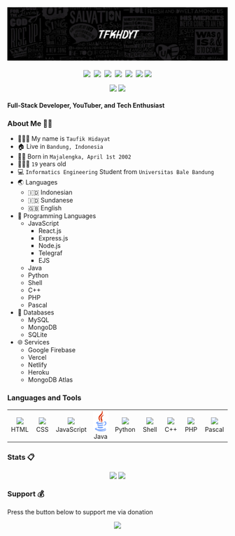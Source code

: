 ## [![tfkhdyt's header](images/145ace97964294c36724db8c9dd86010-picsaygit.jpg?raw=true)](https://tfkhdyt.web.blog)

<p align=center>
  <a href="https://facebook.com/tfkhdyt142"><img height="28" src="https://upload.wikimedia.org/wikipedia/commons/5/51/Facebook_f_logo_%282019%29.svg"></a>&nbsp;
  <a href="https://twitter.com/tfkhdyt"><img height="28" src="https://upload.wikimedia.org/wikipedia/en/6/60/Twitter_Logo_as_of_2021.svg"></a>&nbsp;
  <a href="https://instagram.com/_tfkhdyt_"><img height="28" src="https://upload.wikimedia.org/wikipedia/commons/e/e7/Instagram_logo_2016.svg"></a>&nbsp;
  <a href="https://youtube.com/tfkhdyt"><img height="28" src="https://upload.wikimedia.org/wikipedia/commons/a/a0/YouTube_social_red_circle_%282017%29.svg"></a>&nbsp;
  <a href="https://t.me/tfkhdyt"><img height="28" src="https://upload.wikimedia.org/wikipedia/commons/8/83/Telegram_2019_Logo.svg"></a>&nbsp;
  <a href="https://www.linkedin.com/mwlite/in/taufik-hidayat-6793aa200"><img height="28" src="https://upload.wikimedia.org/wikipedia/commons/8/81/LinkedIn_icon.svg"></a>
  <a href="https://pddikti.kemdikbud.go.id/data_mahasiswa/QUUyNzdEMjktNDk0Ri00RTlDLUE4NzgtNkUwRDBDRjIxOUNB"><img height="28" src="https://i.postimg.cc/YSB2c3DG/1619598282440.png"></a>
</p>
<p align="center">
  <img src="https://visitor-badge.laobi.icu/badge?page_id=tfkhdyt.tfkhdyt" />
  <a href="https://github.com/tfkhdyt"><img src="https://img.shields.io/github/followers/tfkhdyt?label=Follow&style=social"/></a>
</p>

#### Full-Stack Developer, YouTuber, and Tech Enthusiast

### About Me 👨🏻
  - 👨🏻‍💼 My name is `Taufik Hidayat`
  - 🏠 Live in `Bandung, Indonesia`
  - 👶🏻 Born in `Majalengka, April 1st 2002`
  - 🧍🏻‍♂️ `19` years old
  - 💻 `Informatics Engineering` Student from `Universitas Bale Bandung`
  - 🌏 Languages
    - 🇮🇩 Indonesian
    - 🇮🇩 Sundanese
    - 🇬🇧 English
  - 🤖 Programming Languages
    - JavaScript
      - React.js
      - Express.js
      - Node.js
      - Telegraf
      - EJS
    - Java
    - Python
    - Shell
    - C++
    - PHP
    - Pascal
  - 📁 Databases
    - MySQL
    - MongoDB
    - SQLite
  - 🌐 Services
    - Google Firebase
    - Vercel
    - Netlify
    - Heroku
    - MongoDB Atlas

### Languages and Tools
<table>
  <tr>
    <td align="center" width="96">
      <img src="https://upload.wikimedia.org/wikipedia/commons/3/38/HTML5_Badge.svg" height="48"/>
      <br/>HTML
    </td>
    <td align="center" width="96">
      <img src="https://upload.wikimedia.org/wikipedia/commons/6/62/CSS3_logo.svg" height="48"/>
      <br/>CSS
    </td>
    <td align="center" width="96">
      <img src="https://upload.wikimedia.org/wikipedia/commons/9/99/Unofficial_JavaScript_logo_2.svg" height="48"/>
      <br/>JavaScript
    </td>
    <td align="center" width="96">
      <img src="images/icons/java.svg" height="48"/>
      <br/>Java
    </td>
    <td align="center" width="96">
      <img src="https://upload.wikimedia.org/wikipedia/commons/c/c3/Python-logo-notext.svg" height="48"/>
      <br/>Python
    </td>
    <td align="center" width="96">
      <img src="https://upload.wikimedia.org/wikipedia/commons/4/4b/Bash_Logo_Colored.svg" height="48"/>
      <br/>Shell
    </td>
    <td align="center" width="96">
      <img src="https://upload.wikimedia.org/wikipedia/commons/1/18/ISO_C%2B%2B_Logo.svg" height="48"/>
      <br/>C++
    </td>
    <td align="center" width="96">
      <img src="https://upload.wikimedia.org/wikipedia/commons/2/27/PHP-logo.svg" height="48"/>
      <br/>PHP
    </td>
    <td align="center" width="96">
      <img src="https://wiki.freepascal.org/images/f/fd/Lazarus-icons-lpr-proposal-bpsoftware.png" height="48"/>
      <br/>Pascal
    </td>
  </tr>
</table>

### Stats 📋
<p align="center">
  <img align="center" src="https://github-readme-stats.vercel.app/api?username=tfkhdyt&show_icons=true&theme=tokyonight&include_all_commits=true" />
  
  <img align="center" src="https://github-readme-stats.vercel.app/api/top-langs/?username=tfkhdyt&langs_count=10&theme=tokyonight&layout=compact&hide=css,scss,le" />
</p>

### Support 💰
Press the button below to support me via donation

<p align="center">
  <a href="https://donate.tfkhdyt.my.id/">
    <img src="https://i.postimg.cc/jjRDbZQx/1621036430601.png" width="125px">
  </a>
</p>
